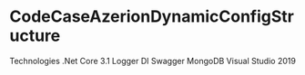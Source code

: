 # CodeCaseAzerionDynamicConfigStructure

Technologies
.Net Core 3.1
Logger DI
Swagger
MongoDB
Visual Studio 2019
